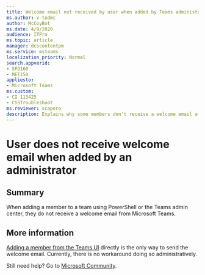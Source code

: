 ```yaml
---
title: Welcome email not received by user when added by Teams administrator
ms.author: v-todmc
author: McCoyBot
ms.date: 4/9/2020
audience: ITPro
ms.topic: article
manager: dcscontentpm
ms.service: msteams
localization_priority: Normal
search.appverid:
- SPO160
- MET150
appliesto:
- Microsoft Teams
ms.custom: 
- CI 113425
- CSSTroubleshoot 
ms.reviewer: scapero
description: Explains why some members don't receive a welcome email after being added by an admin. 
---
```


# User does not receive welcome email when added by an administrator

## Summary

When adding a member to a team using PowerShell or the Teams admin center, they do not receive a welcome email from Microsoft Teams.

## More information

[Adding a member from the Teams UI](https://support.office.com/article/add-members-to-a-team-in-teams-aff2249d-b456-4bc3-81e7-52327b6b38e9) directly is the only way to send the welcome email. Currently, there is no workaround doing so administratively.

Still need help? Go to [Microsoft Community](https://answers.microsoft.com/).
